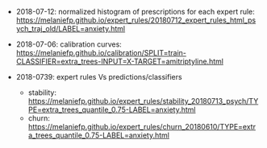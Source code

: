* 2018-07-12: normalized histogram of prescriptions for each expert rule:
https://melaniefp.github.io/expert_rules/20180712_expert_rules_html_psych_traj_old/LABEL=anxiety.html

* 2018-07-06: calibration curves:
https://melaniefp.github.io/calibration/SPLIT=train-CLASSIFIER=extra_trees-INPUT=X-TARGET=amitriptyline.html

* 2018-0739: expert rules Vs predictions/classifiers
    - stability:
        https://melaniefp.github.io/expert_rules/stability_20180713_psych/TYPE=extra_trees_quantile_0.75-LABEL=anxiety.html
    - churn:
        https://melaniefp.github.io/expert_rules/churn_20180610/TYPE=extra_trees_quantile_0.75-LABEL=anxiety.html
